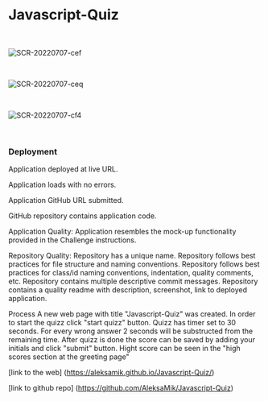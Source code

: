 # Javascript-Quiz
<br>

![SCR-20220707-cef](https://user-images.githubusercontent.com/105229148/177793115-482f67fe-1560-401b-add2-5d09ed8d6604.png)

<br>

![SCR-20220707-ceq](https://user-images.githubusercontent.com/105229148/177793145-5fd26c60-4355-45f9-9a12-d72c707023cc.png)

<br>

![SCR-20220707-cf4](https://user-images.githubusercontent.com/105229148/177793164-0b44b4cb-e5b1-45c2-a0d3-ac948b5d0ed4.png)

<br>

### Deployment
Application deployed at live URL.

Application loads with no errors.

Application GitHub URL submitted.

GitHub repository contains application code.

Application Quality: Application resembles the mock-up functionality provided in the Challenge instructions.

Repository Quality: Repository has a unique name. Repository follows best practices for file structure and naming conventions. Repository follows best practices for class/id naming conventions, indentation, quality comments, etc. Repository contains multiple descriptive commit messages. Repository contains a quality readme with description, screenshot, link to deployed application.

Process
A new web page with title "Javascript-Quiz" was created. In order to start the quizz click "start quizz" button. Quizz has timer set to 30 seconds. For every wrong answer 2 seconds will be substructed from the remaining time. After quizz is done the score can be saved by adding your initials and click "submit" button. Hight score can be seen in the "high scores section at the greeting page"



[link to the web] (https://aleksamik.github.io/Javascript-Quiz/)

[link to github repo] (https://github.com/AleksaMik/Javascript-Quiz)
